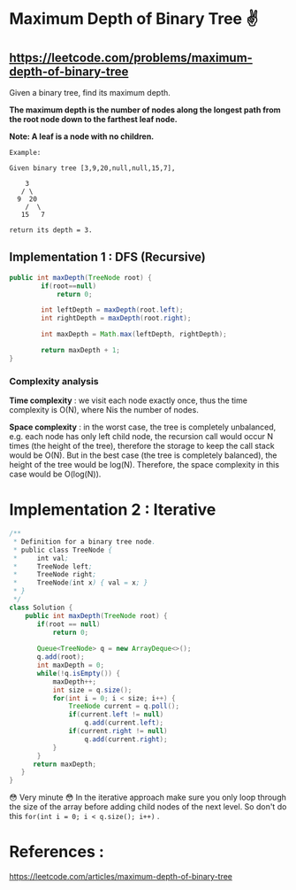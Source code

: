 # Maximum Depth of Binary Tree ✌️
## https://leetcode.com/problems/maximum-depth-of-binary-tree

Given a binary tree, find its maximum depth.

**The maximum depth is the number of nodes along the longest path from the root node down to the farthest leaf node.**

**Note: A leaf is a node with no children.**
```
Example:

Given binary tree [3,9,20,null,null,15,7],

    3
   / \
  9  20
    /  \
   15   7

return its depth = 3.
```

## Implementation 1 : DFS (Recursive)

```java
public int maxDepth(TreeNode root) {
        if(root==null)
            return 0;

        int leftDepth = maxDepth(root.left);
        int rightDepth = maxDepth(root.right);

        int maxDepth = Math.max(leftDepth, rightDepth);

        return maxDepth + 1;
}
```
### Complexity analysis

**Time complexity** : we visit each node exactly once, thus the time complexity is O(N), where Nis the number of nodes.

**Space complexity** : in the worst case, the tree is completely unbalanced, e.g. each node has only left child node, the recursion call would occur N times (the height of the tree), therefore the storage to keep the call stack would be O(N). But in the best case (the tree is completely balanced), the height of the tree would be log(N). Therefore, the space complexity in this case would be O(log(N)).

# Implementation 2 : Iterative
```java
/**
 * Definition for a binary tree node.
 * public class TreeNode {
 *     int val;
 *     TreeNode left;
 *     TreeNode right;
 *     TreeNode(int x) { val = x; }
 * }
 */
class Solution {
    public int maxDepth(TreeNode root) {
       if(root == null)
           return 0;
       
       Queue<TreeNode> q = new ArrayDeque<>();
       q.add(root);
       int maxDepth = 0; 
       while(!q.isEmpty()) {
           maxDepth++;
           int size = q.size();
           for(int i = 0; i < size; i++) {
               TreeNode current = q.poll();
               if(current.left != null)
                   q.add(current.left);
               if(current.right != null)
                   q.add(current.right);
           }
       } 
      return maxDepth;  
   }
}
```
😳 Very minute 😳
In the iterative approach make sure you only loop through the size of the array before adding child nodes of the next level. So don't do this `for(int i = 0; i < q.size(); i++)` .

# References :
https://leetcode.com/articles/maximum-depth-of-binary-tree
